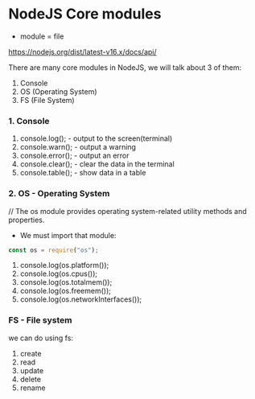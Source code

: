 # NodeJS Core modules

- module = file

https://nodejs.org/dist/latest-v16.x/docs/api/

There are many core modules in NodeJS, we will talk about 3 of them:

1. Console
2. OS (Operating System)
3. FS (File System)

### 1. Console

1. console.log(); - output to the screen(terminal)
2. console.warn(); - output a warning
3. console.error(); - output an error
4. console.clear(); - clear the data in the terminal
5. console.table(); - show data in a table

### 2. OS - Operating System

// The os module provides operating system-related utility methods and properties.

- We must import that module:

```js
const os = require("os");
```

1. console.log(os.platform());
2. console.log(os.cpus());
3. console.log(os.totalmem());
4. console.log(os.freemem());
5. console.log(os.networkInterfaces());

### FS - File system

we can do using fs:

1. create
2. read
3. update
4. delete
5. rename

